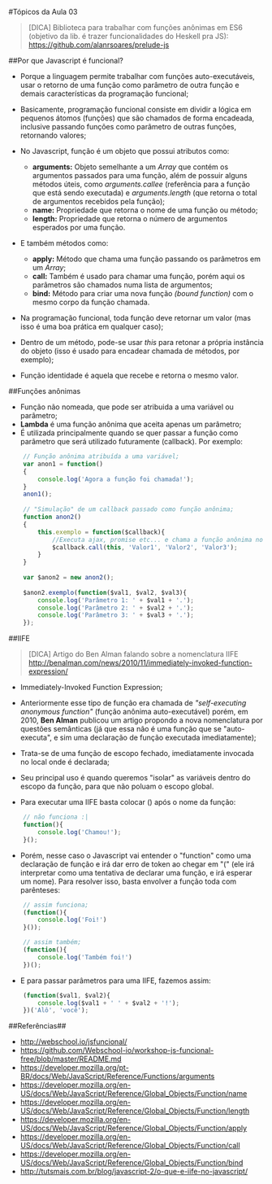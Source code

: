 #Tópicos da Aula 03

>[DICA] Biblioteca para trabalhar com funções anônimas em ES6 (objetivo da lib. é trazer funcionalidades do Heskell pra JS):
<https://github.com/alanrsoares/prelude-js>

##Por que Javascript é funcional?
- Porque a linguagem permite trabalhar com funções auto-executáveis, usar o retorno de uma função como parâmetro de outra função e demais características da programação funcional;

- Basicamente, programação funcional consiste em dividir a lógica em pequenos átomos (funções) que são chamados de forma encadeada, inclusive passando funções como parâmetro de outras funções, retornando valores;

- No Javascript, função é um objeto que possui atributos como:
	- **arguments:** Objeto semelhante a um *Array* que contém os argumentos passados para uma função, além de possuir alguns métodos úteis, como *arguments.callee* (referência para a função que está sendo executada) e *arguments.length* (que retorna o total de argumentos recebidos pela função);
	- **name:** Propriedade que retorna o nome de uma função ou método;
	- **length:** Propriedade que retorna o número de argumentos esperados por uma função.

- E também métodos como:
	- **apply:** Método que chama uma função passando os parâmetros em um *Array*;
	- **call:** Também é usado para chamar uma função, porém aqui os parâmetros são chamados numa lista de argumentos;
	- **bind:** Método para criar uma nova função *(bound function)* com o mesmo corpo da função chamada.

- Na programação funcional, toda função deve retornar um valor (mas isso é uma boa prática em qualquer caso);

- Dentro de um método, pode-se usar *this* para retonar a própria instância do objeto (isso é usado para encadear chamada de métodos, por exemplo);

- Função identidade é aquela que recebe e retorna o mesmo valor.


##Funções anônimas
- Função não nomeada, que pode ser atribuida a uma variável ou parâmetro;
- **Lambda** é uma função anônima que aceita apenas um parâmetro;
- É utilizada principalmente quando se quer passar a função como parâmetro que será utilizado futuramente (callback). Por exemplo:

```js
	// Função anônima atribuída a uma variável;
	var anon1 = function()
	{
		console.log('Agora a função foi chamada!');
	}
	anon1();
	
	// "Simulação" de um callback passado como função anônima;
	function anon2()
	{
		this.exemplo = function($callback){
			//Executa ajax, promise etc... e chama a função anônima no callback:
			$callback.call(this, 'Valor1', 'Valor2', 'Valor3');
		}
	}
	
	var $anon2 = new anon2();
		
	$anon2.exemplo(function($val1, $val2, $val3){
		console.log('Parâmetro 1: ' + $val1 + '.');
		console.log('Parâmetro 2: ' + $val2 + '.');
		console.log('Parâmetro 3: ' + $val3 + '.');
	});
```

##IIFE
>[DICA] Artigo do Ben Alman falando sobre a nomenclatura IIFE <http://benalman.com/news/2010/11/immediately-invoked-function-expression/>

- Immediately-Invoked Function Expression;
- Anteriormente esse tipo de função era chamada de *"self-executing anonymous function"* (função anônima auto-executável) porém, em 2010, **Ben Alman** publicou um artigo propondo a nova nomenclatura por questões semânticas (já que essa não é uma função que se "auto-executa", e sim uma declaração de função executada imediatamente);
- Trata-se de uma função de escopo fechado, imediatamente invocada no local onde é declarada;
- Seu principal uso é quando queremos "isolar" as variáveis dentro do escopo da função, para que não poluam o escopo global.

- Para executar uma IIFE basta colocar () após o nome da função:

```js
	// não funciona :|
	function(){
		console.log('Chamou!');
	}();
```

- Porém, nesse caso o Javascript vai entender o "function" como uma declaração de função e irá dar erro de token ao chegar em "(" (ele irá interpretar como uma tentativa de declarar uma função, e irá esperar um nome). Para resolver isso, basta envolver a função toda com parênteses:

```js
	// assim funciona;
	(function(){
		console.log('Foi!')
	}());

	// assim também;
	(function(){
		console.log('Também foi!')
	})();
```

- E para passar parâmetros para uma IIFE, fazemos assim:

```js
	(function($val1, $val2){
		console.log($val1 + ' ' + $val2 + '!');
	})('Alô', 'você');
```

##Referências##
* <http://webschool.io/jsfuncional/>
* <https://github.com/Webschool-io/workshop-js-funcional-free/blob/master/README.md>
* <https://developer.mozilla.org/pt-BR/docs/Web/JavaScript/Reference/Functions/arguments>
* <https://developer.mozilla.org/en-US/docs/Web/JavaScript/Reference/Global_Objects/Function/name>
* <https://developer.mozilla.org/en-US/docs/Web/JavaScript/Reference/Global_Objects/Function/length>
* <https://developer.mozilla.org/en-US/docs/Web/JavaScript/Reference/Global_Objects/Function/apply>
* <https://developer.mozilla.org/en-US/docs/Web/JavaScript/Reference/Global_Objects/Function/call>
* <https://developer.mozilla.org/en-US/docs/Web/JavaScript/Reference/Global_Objects/Function/bind>
* <http://tutsmais.com.br/blog/javascript-2/o-que-e-iife-no-javascript/>